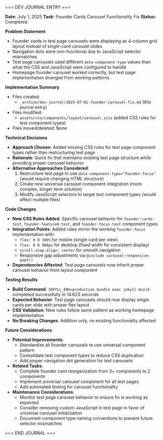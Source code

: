 === DEV JOURNAL ENTRY ===

**Date:** July 1, 2025
**Task:** Founder Cards Carousel Functionality Fix
**Status:** Completed

**Problem Statement**
- Founder cards in test page carousels were displaying as 4-column grid layout instead of single-card carousel slides
- Navigation dots were non-functional due to JavaScript selector mismatches
- Test page carousels used different `data-component-type` values than what the CSS and JavaScript were configured to handle
- Homepage founder carousel worked correctly, but test page implementation diverged from working patterns

**Implementation Summary**
- Files created: 
  - `_archive/dev-journal/2025-07-01-founder-carousel-fix.md` (this journal entry)
- Files modified:
  - `assets/css/components/layout/carousel.scss` (added CSS rules for test component types)
- Files moved/deleted: None

**Technical Decisions**
- **Approach Chosen**: Added missing CSS rules for test page component types rather than restructuring test page
- **Rationale**: Quick fix that maintains existing test page structure while providing proper carousel behavior
- **Alternative Approaches Considered**:
  1. Restructure test page to use `data-component-type="founder-focus"` (would require changing HTML structure)
  2. Create new universal carousel component integration (more complex, longer term solution)
  3. Modify JavaScript selectors to target test component types (would affect multiple files)

**Code Changes**
- **New CSS Rules Added**: Specific carousel behavior for `founder-cards-test`, `founder-featured-test`, and `founder-focus-test` component types
- **Integration Points**: Added rules mirror the working `founder-focus` implementation with:
  - `flex: 0 0 100%` for mobile (single card per view)
  - `flex: 0 0 900px` for desktop (fixed width for consistent display)
  - `scroll-snap-align: center` for smooth navigation
  - Responsive gap adjustments via `@include carousel-responsive-gaps()`
- **Dependencies Affected**: Test page carousels now inherit proper carousel behavior from layout component

**Testing Results**
- **Build Command**: `JEKYLL_ENV=production bundle exec jekyll build` completed successfully in 14.623 seconds
- **Expected Behavior**: Test page carousels should now display single cards per slide with proper flex layout
- **CSS Validation**: New rules follow same pattern as working homepage implementation
- **No Breaking Changes**: Addition only, no existing functionality affected

**Future Considerations**
- **Potential Improvements**: 
  - Standardize all founder carousels to use universal component pattern
  - Consolidate test component types to reduce CSS duplication
  - Add proper navigation dot generation for test carousels
- **Related Tasks**: 
  - Complete founder card reorganization from 3+ components to 2 components
  - Implement universal carousel component for all test pages
  - Add automated testing for carousel functionality
- **Maintenance Considerations**:
  - Monitor test page carousel behavior to ensure fix is working as expected
  - Consider removing custom JavaScript in test page in favor of universal carousel initialization
  - Document component type naming conventions to prevent future selector mismatches

=== END JOURNAL ===